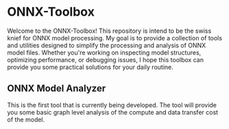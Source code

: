 # ONNX-Toolbox
Welcome to the ONNX-Toolbox! This repository is intend to be the swiss knief for ONNX model processing. My goal is to provide a collection of tools and utilities designed to simplify the processing and analysis of ONNX model files. Whether you're working on inspecting model structures, optimizing performance, or debugging issues, I hope this toolbox can provide you some practical solutions for your daily routine.

## ONNX Model Analyzer
This is the first tool that is currently being developed. The tool will provide you some basic graph level analysis of the compute and data transfer cost of the model.
